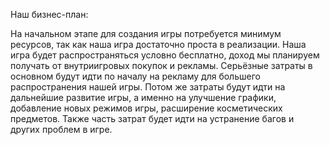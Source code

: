 Наш бизнес-план:

На начальном этапе для создания игры потребуется минимум ресурсов, так как наша игра достаточно проста в реализации.
Наша игра будет распространяться условно бесплатно, доход мы планируем получать от внутриигровых покупок и рекламы.
Серьёзные затраты в основном будут идти по началу на рекламу для большего распространения нашей игры.
Потом же затраты будут идти на дальнейшие развитие игры, а именно на улучшение графики, добавление новых режимов игры, расширение косметических предметов.
Также часть затрат будет идти на устранение багов и других проблем в игре.
